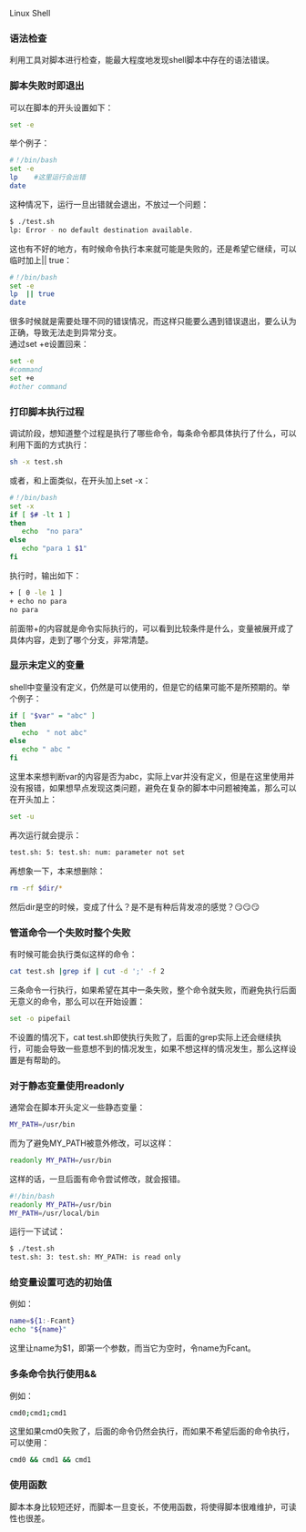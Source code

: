Linux Shell  
<a name="TBizO"></a>
### 语法检查
利用工具对脚本进行检查，能最大程度地发现shell脚本中存在的语法错误。
<a name="EBi8E"></a>
### 脚本失败时即退出
可以在脚本的开头设置如下：
```bash
set -e
```
举个例子：
```bash
#！/bin/bash
set -e
lp    #这里运行会出错
date
```
这种情况下，运行一旦出错就会退出，不放过一个问题：
```bash
$ ./test.sh
lp: Error - no default destination available.
```
这也有不好的地方，有时候命令执行本来就可能是失败的，还是希望它继续，可以临时加上|| true：
```bash
#！/bin/bash
set -e
lp  || true  
date
```
很多时候就是需要处理不同的错误情况，而这样只能要么遇到错误退出，要么认为正确，导致无法走到异常分支。<br />通过set +e设置回来：
```bash
set -e
#command
set +e
#other command
```
<a name="0xX7D"></a>
### 打印脚本执行过程
调试阶段，想知道整个过程是执行了哪些命令，每条命令都具体执行了什么，可以利用下面的方式执行：
```bash
sh -x test.sh
```
或者，和上面类似，在开头加上set -x：
```bash
#！/bin/bash
set -x
if [ $# -lt 1 ]
then
   echo  "no para"
else
   echo "para 1 $1"
fi
```
执行时，输出如下：
```bash
+ [ 0 -le 1 ]
+ echo no para
no para
```
前面带+的内容就是命令实际执行的，可以看到比较条件是什么，变量被展开成了具体内容，走到了哪个分支，非常清楚。
<a name="K7Nlb"></a>
### 显示未定义的变量
shell中变量没有定义，仍然是可以使用的，但是它的结果可能不是所预期的。举个例子：
```bash
if [ "$var" = "abc" ]
then
   echo  " not abc"
else
   echo " abc "
fi
```
这里本来想判断var的内容是否为abc，实际上var并没有定义，但是在这里使用并没有报错，如果想早点发现这类问题，避免在复杂的脚本中问题被掩盖，那么可以在开头加上：
```bash
set -u
```
再次运行就会提示：
```bash
test.sh: 5: test.sh: num: parameter not set
```
再想象一下，本来想删除：
```bash
rm -rf $dir/*
```
然后dir是空的时候，变成了什么？是不是有种后背发凉的感觉？😏😏😏
<a name="sMWuw"></a>
### 管道命令一个失败时整个失败
有时候可能会执行类似这样的命令：
```bash
cat test.sh |grep if | cut -d ';' -f 2
```
三条命令一行执行，如果希望在其中一条失败，整个命令就失败，而避免执行后面无意义的命令，那么可以在开始设置：
```bash
set -o pipefail
```
不设置的情况下，cat test.sh即使执行失败了，后面的grep实际上还会继续执行，可能会导致一些意想不到的情况发生，如果不想这样的情况发生，那么这样设置是有帮助的。
<a name="WplQt"></a>
### 对于静态变量使用readonly
通常会在脚本开头定义一些静态变量：
```bash
MY_PATH=/usr/bin
```
而为了避免MY_PATH被意外修改，可以这样：
```bash
readonly MY_PATH=/usr/bin
```
这样的话，一旦后面有命令尝试修改，就会报错。
```bash
#!/bin/bash
readonly MY_PATH=/usr/bin
MY_PATH=/usr/local/bin
```
运行一下试试：
```bash
$ ./test.sh
test.sh: 3: test.sh: MY_PATH: is read only
```
<a name="ec31d6cb"></a>
### 给变量设置可选的初始值
例如：
```bash
name=${1:-Fcant}
echo "${name}"
```
这里让name为$1，即第一个参数，而当它为空时，令name为Fcant。
<a name="8h4IM"></a>
### 多条命令执行使用&&
例如：
```bash
cmd0;cmd1;cmd1
```
这里如果cmd0失败了，后面的命令仍然会执行，而如果不希望后面的命令执行，可以使用：
```bash
cmd0 && cmd1 && cmd1
```
<a name="jUFBt"></a>
### 使用函数
脚本本身比较短还好，而脚本一旦变长，不使用函数，将使得脚本很难维护，可读性也很差。
